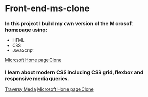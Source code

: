 # Front-end-ms-clone

### In this project I build my own version of the Microsoft homepage using:

- HTML
- CSS
- JavaScript

[Microsoft Home page Clone](https://ms-home-clone.netlify.com)

### I learn about modern CSS including CSS grid, flexbox and responsive media queries.

[Traversy Media](https://www.youtube.com/watch?v=uKgn-To1C4Q)
[Microsoft Home page Clone](/images/MS-home.jpg)
